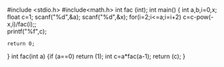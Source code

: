 #include <stdio.h>
#include<math.h>
int fac (int);
int main() {
    int a,b,i=0,x;
    float c=1;
    scanf("%d",&a);
    scanf("%d",&x);
   for(i=2;i<=a;i=i+2) 
 c=c-pow(-x,i)/fac(i);;   
printf("%f",c);
    
    return 0;
}
int fac(int a)
{if (a==0)
return (1);
    int c=a*fac(a-1);
    return (c);
}
